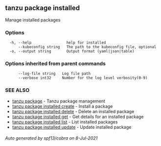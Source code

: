 ## tanzu package installed

Manage installed packages

### Options

```
  -h, --help                help for installed
      --kubeconfig string   The path to the kubeconfig file, optional
  -o, --output string       Output format (yaml|json|table)
```

### Options inherited from parent commands

```
      --log-file string   Log file path
      --verbose int32     Number for the log level verbosity(0-9)
```

### SEE ALSO

* [tanzu package](tanzu_package.md)	 - Tanzu package management
* [tanzu package installed create](tanzu_package_installed_create.md)	 - Install a package
* [tanzu package installed delete](tanzu_package_installed_delete.md)	 - Delete an installed package
* [tanzu package installed get](tanzu_package_installed_get.md)	 - Get details for an installed package
* [tanzu package installed list](tanzu_package_installed_list.md)	 - List installed packages
* [tanzu package installed update](tanzu_package_installed_update.md)	 - Update installed package

###### Auto generated by spf13/cobra on 8-Jul-2021
